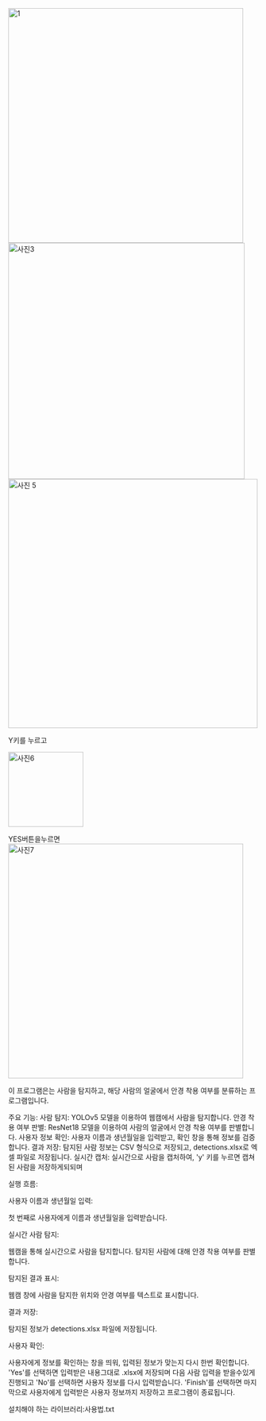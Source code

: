 




<img width="473" alt="1" src="https://github.com/user-attachments/assets/002e7bc3-ef9b-4ce1-b116-7974d3599445">
<img width="476" alt="사진3" src="https://github.com/user-attachments/assets/02f1f111-c808-4415-81c1-4cf93158097e">
<img width="502" alt="사진 5" src="https://github.com/user-attachments/assets/134b6c64-4c24-43aa-9527-de2f34f8619f">




Y키를 누르고



<img width="151" alt="사진6" src="https://github.com/user-attachments/assets/f6fe817a-bcd8-4087-bf10-fd0553a61a93">




YES버튼을누르면
<img width="473" alt="사진7" src="https://github.com/user-attachments/assets/ca704602-5166-459f-8d1a-a505570c13f1">



이 프로그램은는 사람을 탐지하고, 해당 사람의 얼굴에서 안경 착용 여부를 분류하는 프로그램입니다.

주요 기능:
사람 탐지: YOLOv5 모델을 이용하여 웹캠에서 사람을 탐지합니다.
안경 착용 여부 판별: ResNet18 모델을 이용하여 사람의 얼굴에서 안경 착용 여부를 판별합니다.
사용자 정보 확인: 사용자 이름과 생년월일을 입력받고, 확인 창을 통해 정보를 검증합니다.
결과 저장: 탐지된 사람 정보는 CSV 형식으로 저장되고, detections.xlsx로 엑셀 파일로 저장됩니다.
실시간 캡처: 실시간으로 사람을 캡처하여, 'y' 키를 누르면 캡쳐된 사람을 저장하게되되며 

실행 흐름:

사용자 이름과 생년월일 입력:

첫 번째로 사용자에게 이름과 생년월일을 입력받습니다.

실시간 사람 탐지:

웹캠을 통해 실시간으로 사람을 탐지합니다.
탐지된 사람에 대해 안경 착용 여부를 판별합니다.

탐지된 결과 표시:

웹캠 창에 사람을 탐지한 위치와 안경 여부를 텍스트로 표시합니다.

결과 저장:

탐지된 정보가 detections.xlsx 파일에 저장됩니다.

사용자 확인:

사용자에게 정보를 확인하는 창을 띄워, 입력된 정보가 맞는지 다시 한번 확인합니다.
'Yes'를 선택하면 입력받은 내용그대로 .xlsx에 저장되며 다음 사람 입력을 받을수있게진행되고
'No'를 선택하면 사용자 정보를 다시 입력받습니다.
'Finish'를 선택하면 마지막으로 사용자에게 입력받은 사용자 정보까지 저장하고 프로그램이 종료됩니다.

설치해야 하는 라이브러리:사용법.txt
